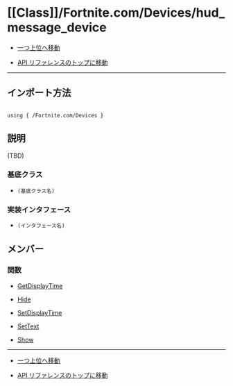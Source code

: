 # [[Class]]/Fortnite.com/Devices/hud_message_device

- [一つ上位へ移動](../main.md)

- [API リファレンスのトップに移動](/main.md)

---

## インポート方法

```verse

using { /Fortnite.com/Devices }

```

## 説明

(TBD)

### 基底クラス

- `(基底クラス名)`

### 実装インタフェース

- `(インタフェース名)`

## メンバー

### 関数

- [GetDisplayTime](./F_GetDisplayTime/main.md)

- [Hide](./F_Hide/main.md)

- [SetDisplayTime](./F_SetDisplayTime/main.md)

- [SetText](./F_SetText/main.md)

- [Show](./F_Show/main.md)

---

- [一つ上位へ移動](../main.md)

- [API リファレンスのトップに移動](/main.md)
